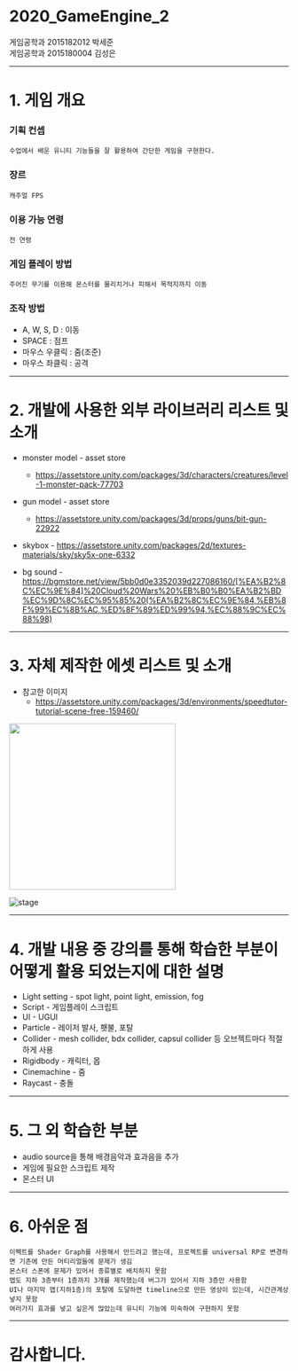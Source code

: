 # 2020_GameEngine_2

게임공학과 2015182012 박세준      
게임공학과 2015180004 김성은      

***    

# 1. 게임 개요   
### 기획 컨셉   
    수업에서 배운 유니티 기능들을 잘 활용하여 간단한 게임을 구현한다.
### 장르  
    캐주얼 FPS
### 이용 가능 연령  
    전 연령  
### 게임 플레이 방법  
    주어진 무기를 이용해 몬스터를 물리치거나 피해서 목적지까지 이동
### 조작 방법  
* A, W, S, D : 이동  
* SPACE : 점프
* 마우스 우클릭 : 줌(조준)
* 마우스 좌클릭 : 공격


***   

# 2. 개발에 사용한 외부 라이브러리 리스트 및 소개   
* monster model - asset store
    - https://assetstore.unity.com/packages/3d/characters/creatures/level-1-monster-pack-77703
    
* gun model - asset store
    - https://assetstore.unity.com/packages/3d/props/guns/bit-gun-22922
    
* skybox - https://assetstore.unity.com/packages/2d/textures-materials/sky/sky5x-one-6332

* bg sound -    https://bgmstore.net/view/5bb0d0e3352039d227086160/[%EA%B2%8C%EC%9E%84]%20Cloud%20Wars%20%EB%B0%B0%EA%B2%BD%EC%9D%8C%EC%95%85%20(%EA%B2%8C%EC%9E%84,%EB%8F%99%EC%8B%AC,%ED%8F%89%ED%99%94,%EC%88%9C%EC%88%98)

   
***   

# 3. 자체 제작한 에셋 리스트 및 소개  
* 참고한 이미지     
    - <https://assetstore.unity.com/packages/3d/environments/speedtutor-tutorial-scene-free-159460/>  
<div>
<img width = "300" src="https://user-images.githubusercontent.com/22375492/96914484-068bff00-14e0-11eb-9a50-df893ebf7a36.png">
</div>

![stage](https://user-images.githubusercontent.com/22375492/102170771-70b99280-3ed8-11eb-880d-1fc5ce4e3408.PNG)

***  

# 4. 개발 내용 중 강의를 통해 학습한 부분이 어떻게 활용 되었는지에 대한 설명  
* Light setting - spot light, point light, emission, fog
* Script - 게임플레이 스크립트  
* UI - UGUI
* Particle - 레이저 발사, 횃불, 포탈   
* Collider - mesh collider, bdx collider, capsul collider 등 오브젝트마다 적절하게 사용   
* Rigidbody - 캐릭터, 몹
* Cinemachine - 줌
* Raycast - 충돌 
    
***    

# 5. 그 외 학습한 부분     
* audio source을 통해  배경음악과 효과음을 추가   
* 게임에 필요한 스크립트 제작  
* 몬스터 UI
    
***    

# 6. 아쉬운 점  
    이펙트를 Shader Graph를 사용해서 만드려고 했는데, 프로젝트를 universal RP로 변경하면 기존에 만든 머티리얼들에 문제가 생김
    몬스터 스폰에 문제가 있어서 종류별로 배치하지 못함
    맵도 지하 3층부터 1층까지 3개를 제작했는데 버그가 있어서 지하 3층만 사용함
    UI나 마지막 맵(지하1층)의 포탈에 도달하면 timeline으로 만든 영상이 있는데, 시간관계상 넣지 못함
    여러가지 효과를 넣고 싶은게 많았는데 유니티 기능에 미숙하여 구현하지 못함
    
    
    
***   

# 감사합니다.
    
    

